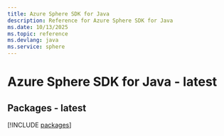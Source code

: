 ```yaml
---
title: Azure Sphere SDK for Java
description: Reference for Azure Sphere SDK for Java
ms.date: 10/13/2025
ms.topic: reference
ms.devlang: java
ms.service: sphere
---
```

# Azure Sphere SDK for Java - latest
## Packages - latest
[!INCLUDE [packages](sphere-index.md)]